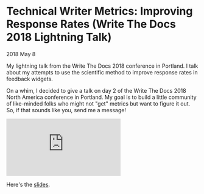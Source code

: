 # Technical Writer Metrics: Improving Response Rates (Write The Docs 2018 Lightning Talk)

<time datetime="2018-05-08">2018 May 8</time>

<p id="summary">
  My lightning talk from the Write The Docs 2018 conference in Portland. I talk about my
  attempts to use the scientific method to improve response rates in feedback widgets.
</p>

On a whim, I decided to give a talk on day 2 of the Write The Docs 2018 North America
conference in Portland. My goal is to build a little community of like-minded folks who
might not "get" metrics but want to figure it out. So, if that sounds like you, send me
a message!

<div class="youtube--container">
  <iframe class="youtube--video"
          src="https://www.youtube.com/embed/d_ZXFqG39hc?ecver=1"
          frameborder="0" allow="autoplay; encrypted-media" 
          allowfullscreen></iframe>
</div>

Here's the [slides](https://docs.google.com/presentation/d/1xh6UbX7yJGrxRblywBXekLLGylzSygMJZg0lZuHy9Tc).

